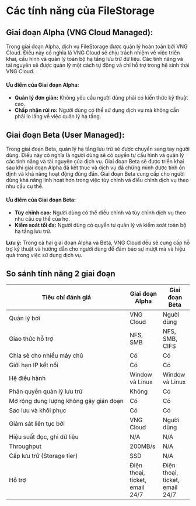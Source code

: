 # Các tính năng của FileStorage

## **Giai đoạn Alpha (VNG Cloud Managed):**

Trong giai đoạn Alpha, dịch vụ FileStorage được quản lý hoàn toàn bởi VNG Cloud. Điều này có nghĩa là VNG Cloud sẽ chịu trách nhiệm về việc triển khai, cấu hình và quản lý toàn bộ hạ tầng lưu trữ dữ liệu. Các tính năng và tài nguyên sẽ được quản lý một cách tự động và chỉ hỗ trợ trong hệ sinh thái VNG Cloud.

#### **Ưu điểm của Giai đoạn Alpha:**

* **Quản lý đơn giản:** Không yêu cầu người dùng phải có kiến thức kỹ thuật cao.
* **Chấp nhận rủi ro:** Người dùng có thể sử dụng dịch vụ mà không cần phải lo lắng về việc quản lý hạ tầng.

## **Giai đoạn Beta (User Managed):**

Trong giai đoạn Beta, quản lý hạ tầng lưu trữ sẽ được chuyển sang tay người dùng. Điều này có nghĩa là người dùng sẽ có quyền tự cấu hình và quản lý các tính năng và tài nguyên của dịch vụ. Giai đoạn Beta sẽ được triển khai sau khi giai đoạn Alpha đã kết thúc và dịch vụ đã chứng minh được tính ổn định và khả năng hoạt động đúng đắn. Giai đoạn Beta cung cấp cho người dùng khả năng linh hoạt hơn trong việc tùy chỉnh và điều chỉnh dịch vụ theo nhu cầu cụ thể.

#### **Ưu điểm của Giai đoạn Beta:**

* **Tùy chỉnh cao:** Người dùng có thể điều chỉnh và tùy chỉnh dịch vụ theo nhu cầu cụ thể của họ.
* **Kiểm soát tối đa:** Người dùng có quyền tự quản lý và kiểm soát toàn bộ hạ tầng lưu trữ.

**Lưu ý:** Trong cả hai giai đoạn Alpha và Beta, VNG Cloud đều sẽ cung cấp hỗ trợ kỹ thuật và hướng dẫn cho người dùng để đảm bảo sự mượt mà và hiệu quả trong việc sử dụng dịch vụ.

## So sánh tính năng 2 giai đoạn



<table><thead><tr><th width="315">Tiêu chí đánh giá</th><th>Giai đoạn Alpha</th><th>Giai đoạn Beta</th></tr></thead><tbody><tr><td>Quản lý bởi</td><td>VNG Cloud</td><td>Người dùng</td></tr><tr><td>Giao thức hỗ trợ</td><td>NFS, SMB</td><td>NFS, SMB, CIFS</td></tr><tr><td>Chia sẻ cho nhiều máy chủ</td><td>Có</td><td>Có</td></tr><tr><td>Giới hạn IP kết nối</td><td>Có</td><td>Có</td></tr><tr><td>Hệ điều hành</td><td>Window và Linux</td><td>Window và Linux</td></tr><tr><td>Phân quyền quản lý lưu trữ</td><td>Không</td><td>Có</td></tr><tr><td>Mở rộng dung lượng không gây gián đoạn</td><td>Có</td><td>Có</td></tr><tr><td>Sao lưu và khôi phục</td><td>Có</td><td>Có</td></tr><tr><td>Giám sát liên tục bởi</td><td>VNG Cloud</td><td>Người dùng</td></tr><tr><td>Hiệu suất đọc, ghi dữ liệu</td><td>N/A</td><td>N/A</td></tr><tr><td>Throughput</td><td>200MB/s</td><td>N/A</td></tr><tr><td>Cấp lưu trữ (Storage tier)</td><td>SSD</td><td>N/A</td></tr><tr><td>Hỗ trợ</td><td>Điện thoại, ticket, email 24/7</td><td>Điện thoại, ticket, email 24/7</td></tr></tbody></table>

